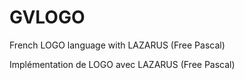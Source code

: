 GVLOGO
======

French LOGO language with LAZARUS (Free Pascal)

Implémentation de LOGO avec LAZARUS (Free Pascal)


